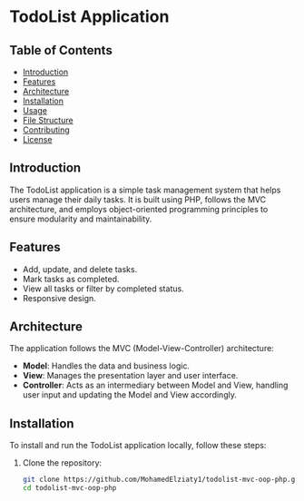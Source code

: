 # TodoList Application

## Table of Contents

- [Introduction](#introduction)
- [Features](#features)
- [Architecture](#architecture)
- [Installation](#installation)
- [Usage](#usage)
- [File Structure](#file-structure)
- [Contributing](#contributing)
- [License](#license)

## Introduction

The TodoList application is a simple task management system that helps users manage their daily tasks. It is built using PHP, follows the MVC architecture, and employs object-oriented programming principles to ensure modularity and maintainability.

## Features

- Add, update, and delete tasks.
- Mark tasks as completed.
- View all tasks or filter by completed status.
- Responsive design.

## Architecture

The application follows the MVC (Model-View-Controller) architecture:

- **Model**: Handles the data and business logic.
- **View**: Manages the presentation layer and user interface.
- **Controller**: Acts as an intermediary between Model and View, handling user input and updating the Model and View accordingly.

## Installation

To install and run the TodoList application locally, follow these steps:

1. Clone the repository:
   ```bash
   git clone https://github.com/MohamedElziaty1/todolist-mvc-oop-php.git
   cd todolist-mvc-oop-php
